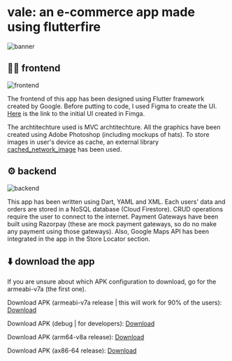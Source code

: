 # vale: an e-commerce app made using flutterfire

![banner](https://github.com/lightlessdays/img/blob/main/vale/Your%20paragraph%20text%20(1).png)


## 👨‍💻 frontend

![frontend](https://github.com/lightlessdays/img/blob/main/vale/Untitled%20design%20(3).png)

The frontend of this app has been designed using Flutter framework created by Google. Before putting to code, I used Figma to create the UI. [Here](https://www.figma.com/file/fq20K5oit1tj1NIdoQd738/Vale?node-id=0%3A1) is the link to the initial UI created in Fimga.

The archtitechture used is MVC archtitechture. All the graphics have been created using Adobe Photoshop (including mockups of hats). To store images in user's device as cache, an external library [cached_network_image](https://pub.dev/packages/cached_network_image) has been used. 

## ⚙️ backend

![backend](https://raw.githubusercontent.com/lightlessdays/img/main/Untitled%20design.jpg)

This app has been written using Dart, YAML and XML. Each users' data and orders are stored in a NoSQL database (Cloud Firestore). CRUD operations require the user to connect to the internet. Payment Gateways have been built using Razorpay (these are mock payment gateways, so do no make any payment using those gateways). Also, Google Maps API has been integrated in the app in the Store Locator section.

## ⬇️ download the app

If you are unsure about which APK configuration to download, go for the armeabi-v7a (the first one).

Download APK (armeabi-v7a release | this will work for 90% of the users): [Download](https://drive.google.com/file/d/1WT34DXxMuLv03RiV-hMGUUnpLMr7azuk/view?usp=sharing)

Download APK (debug | for developers): [Download](https://drive.google.com/file/d/1O8oSqDUKeJk5RCa39IV8IjbIvX4Dqabq/view?usp=sharing)

Download APK (arm64-v8a release): [Download](https://drive.google.com/file/d/1f3DhQk5s549ZC6lgubXyQkxrUDbOVuqr/view?usp=sharing)

Download APK (ax86-64 release): [Download](https://drive.google.com/file/d/1MOzB2oUyFOjZX5jKL0Sbqv55I8Ay-vce/view?usp=sharing)

